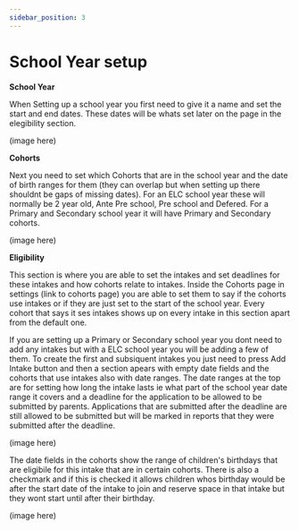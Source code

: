 ```yaml
---
sidebar_position: 3
---
```


# School Year setup

**School Year**

When Setting up a school year you first need to give it a name and set the start and end dates. These dates will be whats set later on the page in the elegibility section.

(image here)

**Cohorts**

Next you need to set which Cohorts that are in the school year and the date of birth ranges for them (they can overlap but when setting up there shouldnt be gaps of missing dates). For an ELC school year these will normally be 2 year old, Ante Pre school, Pre school and Defered. For a Primary and Secondary school year it will have Primary and Secondary cohorts.

(image here)

**Eligibility**

This section is where you are able to set the intakes and set deadlines for these intakes and how cohorts relate to intakes. Inside the Cohorts page in settings (link to cohorts page) you are able to set them to say if the cohorts use intakes or if they are just set to the start of the school year. Every cohort that says it ses intakes shows up on every intake in this section apart from the default one.

If you are setting up a Primary or Secondary school year you dont need to add any intakes but with a ELC school year you will be adding a few of them. To create the first and subsiquent intakes you just need to press Add Intake button and then a section apears with empty date fields and the cohorts that use intakes also with date ranges. The date ranges at the top are for setting how long the intake lasts ie what part of the school year date range it covers and a deadline for the application to be allowed to be submitted by parents. Applications that are submitted after the deadline are still allowed to be submitted but will be marked in reports that they were submitted after the deadline. 

(image here)

The date fields in the cohorts show the range of children's birthdays that are eligibile for this intake that are in certain cohorts. There is also a checkmark and if this is checked it allows children whos birthday would be after the start date of the intake to join and reserve space in that intake but they wont start until after their birthday.

(image here)
